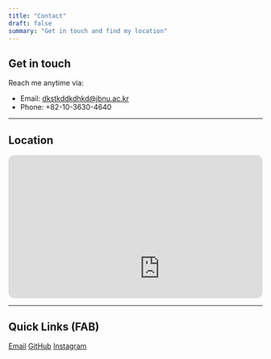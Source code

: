 ```yaml
---
title: "Contact"
draft: false
summary: "Get in touch and find my location"
---
```


## Get in touch

Reach me anytime via:

- Email: <dkstkddkdhkd@jbnu.ac.kr>
- Phone: +82-10-3630-4640

---

## Location

<div style="position:relative;padding-bottom:56.25%;height:0;overflow:hidden;border-radius:12px;">
  <iframe src="https://www.google.com/maps/embed?pb=!1m18!1m12!1m3!1d3234.1213201548776!2d127.13446309999999!3d35.8460286!2m3!1f0!2f0!3f0!3m2!1i1024!2i768!4f13.1!3m3!1m2!1s0x35702330dc920b9d%3A0x1d0d425396006646!2z7KCE67aB64yA7ZWZ6rWQIOqzteqzvOuMgO2VmSA37Zi46rSA!5e0!3m2!1sko!2skr!4v1760079980030!5m2!1sko!2skr" width="600" height="450" style="border:0;" allowfullscreen="" loading="lazy" referrerpolicy="no-referrer-when-downgrade"></iframe>
</div>

---

## Quick Links (FAB)

<div class="contact-buttons">
  <a class="btn btn-primary" href="mailto:dkstkddkdhkd@jbnu.ac.kr">Email</a>
  <a class="btn btn-primary" href="https://github.com/ansangah">GitHub</a>
  <a class="btn btn-primary" href="https://instagram.com/ahnneu_">Instagram</a>
</div>
